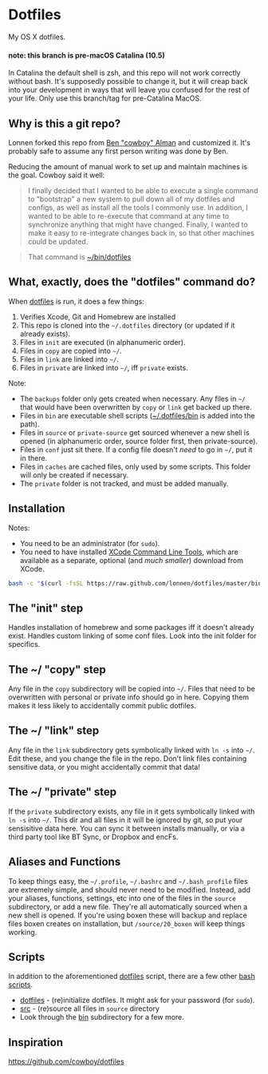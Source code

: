 # Dotfiles

My OS X dotfiles.

#### note: this branch is pre-macOS Catalina (10.5)

In Catalina the default shell is zsh, and this repo will not work correctly without bash. It's supposedly possible to change it, but it will creap back into your development in ways that will leave you confused for the rest of your life. Only use this branch/tag for pre-Catalina MacOS.

## Why is this a git repo?

Lonnen forked this repo from [Ben "cowboy" Alman](https://github.com/cowboy/dotfiles) and customized it. It's probably safe to assume any first person writing was done by Ben.

Reducing the amount of manual work to set up and maintain machines is the goal.  Cowboy said it well:

> I finally decided that I wanted to be able to execute a single command to "bootstrap" a new system to pull down all of my dotfiles and configs, as well as install all the tools I commonly use. In addition, I wanted to be able to re-execute that command at any time to synchronize anything that might have changed. Finally, I wanted to make it easy to re-integrate changes back in, so that other machines could be updated.

> That command is [~/bin/dotfiles][dotfiles]

[dotfiles]: https://github.com/lonnen/dotfiles/blob/master/bin/dotfiles
[bin]: https://github.com/lonnen/dotfiles/tree/master/bin

## What, exactly, does the "dotfiles" command do?

When [dotfiles][dotfiles] is run, it does a few things:

1. Verifies Xcode, Git and Homebrew are installed
2. This repo is cloned into the `~/.dotfiles` directory (or updated if it already exists).
2. Files in `init` are executed (in alphanumeric order).
3. Files in `copy` are copied into `~/`.
4. Files in `link` are linked into `~/`.
5. Files in `private` are linked into `~/`, iff `private` exists.

Note:

* The `backups` folder only gets created when necessary. Any files in `~/` that would have been overwritten by `copy` or `link` get backed up there.
* Files in `bin` are executable shell scripts ([~/.dotfiles/bin][bin] is added into the path).
* Files in `source` or `private-source` get sourced whenever a new shell is opened (in alphanumeric order, source folder first, then private-source).
* Files in `conf` just sit there. If a config file doesn't _need_ to go in `~/`, put it in there.
* Files in `caches` are cached files, only used by some scripts. This folder will only be created if necessary.
* The `private` folder is not tracked, and must be added manually.

## Installation
Notes:

* You need to be an administrator (for `sudo`).
* You need to have installed [XCode Command Line Tools](https://developer.apple.com/downloads/index.action?=command%20line%20tools), which are available as a separate, optional (and _much smaller_) download from XCode.

```sh
bash -c "$(curl -fsSL https://raw.github.com/lonnen/dotfiles/master/bin/dotfiles)" && source ~/.bashrc
```

## The "init" step

Handles installation of homebrew and some packages iff it doesn't already exist. Handles custom linking of some conf files. Look into the init folder for specifics.

## The ~/ "copy" step
Any file in the `copy` subdirectory will be copied into `~/`. Files that need to be overwritten with personal or private info should go in here. Copying them makes it less likely to accidentally commit public dotfiles.

## The ~/ "link" step
Any file in the `link` subdirectory gets symbolically linked with `ln -s` into `~/`. Edit these, and you change the file in the repo. Don't link files containing sensitive data, or you might accidentally commit that data!

## The ~/ "private" step
If the `private` subdirectory exists, any file in it gets symbolically linked with `ln -s` into `~/`. This dir and all files in it will be ignored by git, so put your sensisitive data here. You can sync it between installs manually, or via a third party tool like BT Sync, or Dropbox and encFs.

## Aliases and Functions
To keep things easy, the `~/.profile`, `~/.bashrc` and `~/.bash_profile` files are extremely simple, and should never need to be modified. Instead, add your aliases, functions, settings, etc into one of the files in the `source` subdirectory, or add a new file. They're all automatically sourced when a new shell is opened. If you're using boxen these will backup and replace files boxen creates on installation, but `/source/20_boxen` will keep things working.

## Scripts
In addition to the aforementioned [dotfiles][dotfiles] script, there are a few other [bash scripts][bin].

* [dotfiles][dotfiles] - (re)initialize dotfiles. It might ask for your password (for `sudo`).
* [src](https://github.com/lonnen/dotfiles/blob/master/link/.bashrc#L6-15) - (re)source all files in `source` directory
* Look through the [bin][bin] subdirectory for a few more.

## Inspiration
<https://github.com/cowboy/dotfiles>
